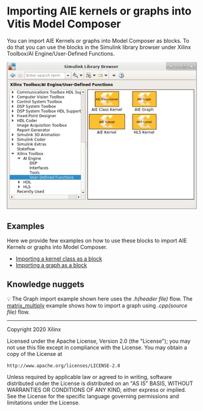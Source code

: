 # Importing AIE kernels or graphs into Vitis Model Composer
You can import AIE Kernels or graphs into Model Composer as blocks. To do that you can use the blocks in the Simulink library 
browser under Xilinx Toolbox/AI Engine/User-Defined Functions.

![](images/user_defined_functions.PNG)

## Examples
Here we provide few examples on how to use these blocks to import AIE Kernels or graphs into Model Composer.

- [Importing a kernel class as a block](AIE_Class_Kernel_FIR/README.md)
- [Importing a graph as a block](AIE_Graph/README.md)

## Knowledge nuggets

:bulb: The Graph import example shown here uses the *.h(header file)* flow. The [matrix_multiply](../DSPlib/matrix_multiply/README.md) example shows how to import a graph using *.cpp(source file)* flow.

--------------
Copyright 2020 Xilinx

Licensed under the Apache License, Version 2.0 (the "License");
you may not use this file except in compliance with the License.
You may obtain a copy of the License at

    http://www.apache.org/licenses/LICENSE-2.0

Unless required by applicable law or agreed to in writing, software
distributed under the License is distributed on an "AS IS" BASIS,
WITHOUT WARRANTIES OR CONDITIONS OF ANY KIND, either express or implied.
See the License for the specific language governing permissions and
limitations under the License.
